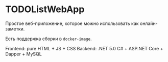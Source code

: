 # TODOListWebApp

Простое веб-приложение, которое можно использовать как онлайн-заметки. 

Есть поддержка сборки в `docker-image`.

Frontend: pure HTML + JS + CSS
Backend: .NET 5.0 C# + ASP.NET Core + Dapper + MySQL

